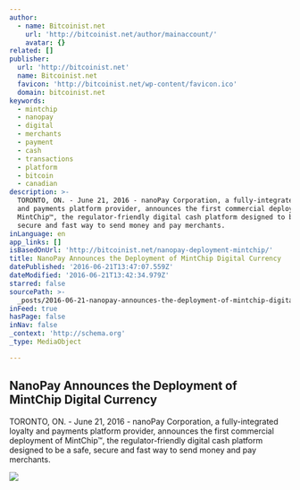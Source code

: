 ```yaml
---
author:
  - name: Bitcoinist.net
    url: 'http://bitcoinist.net/author/mainaccount/'
    avatar: {}
related: []
publisher:
  url: 'http://bitcoinist.net'
  name: Bitcoinist.net
  favicon: 'http://bitcoinist.net/wp-content/favicon.ico'
  domain: bitcoinist.net
keywords:
  - mintchip
  - nanopay
  - digital
  - merchants
  - payment
  - cash
  - transactions
  - platform
  - bitcoin
  - canadian
description: >-
  TORONTO, ON. - June 21, 2016 - nanoPay Corporation, a fully-integrated loyalty
  and payments platform provider, announces the first commercial deployment of
  MintChip™, the regulator-friendly digital cash platform designed to be a safe,
  secure and fast way to send money and pay merchants.
inLanguage: en
app_links: []
isBasedOnUrl: 'http://bitcoinist.net/nanopay-deployment-mintchip/'
title: NanoPay Announces the Deployment of MintChip Digital Currency
datePublished: '2016-06-21T13:47:07.559Z'
dateModified: '2016-06-21T13:42:34.979Z'
starred: false
sourcePath: >-
  _posts/2016-06-21-nanopay-announces-the-deployment-of-mintchip-digital-currenc.md
inFeed: true
hasPage: false
inNav: false
_context: 'http://schema.org'
_type: MediaObject

---
```

<article style=""><h1>NanoPay Announces the Deployment of MintChip Digital Currency</h1><p>TORONTO, ON. - June 21, 2016 - nanoPay Corporation, a fully-integrated loyalty and payments platform provider, announces the first commercial deployment of MintChip™, the regulator-friendly digital cash platform designed to be a safe, secure and fast way to send money and pay merchants.</p><img src="http://bitcoinist.net/wp-content/uploads/2016/06/Mintchip-PR-Cover.jpg" /></article>